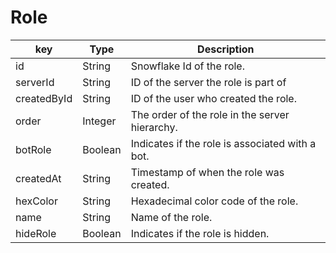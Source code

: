 
# Role

| key           | Type                                         | Description                                   |
| ------------- | -------------------------------------------- | --------------------------------------------- |
| id            | String                                       | Snowflake Id of the role.                     |
| serverId      | String                                       | ID of the server the role is part of                        |
| createdById   | String                                       | ID of the user who created the role.          |
| order         | Integer                                      | The order of the role in the server hierarchy.|
| botRole       | Boolean                                      | Indicates if the role is associated with a bot.|
| createdAt     | String                         | Timestamp of when the role was created.       |
| hexColor      | String                                       | Hexadecimal color code of the role.           |
| name          | String                                       | Name of the role.                             |
| hideRole      | Boolean                                      | Indicates if the role is hidden.              |

